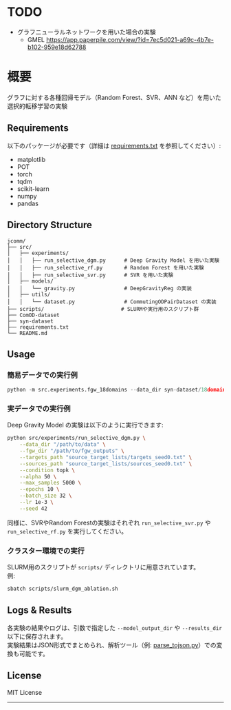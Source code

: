 # TODO
- グラフニューラルネットワークを用いた場合の実験
    - GMEL https://app.paperpile.com/view/?id=7ec5d021-a69c-4b7e-b102-959e18d62788


# 概要

グラフに対する各種回帰モデル（Random Forest、SVR、ANN など）を用いた選択的転移学習の実験

## Requirements

以下のパッケージが必要です（詳細は [requirements.txt](requirements.txt) を参照してください）:
- matplotlib
- POT
- torch
- tqdm
- scikit-learn
- numpy
- pandas

## Directory Structure

```
jcomm/
├── src/
│   ├── experiments/
│   │   ├── run_selective_dgm.py      # Deep Gravity Model を用いた実験
│   │   ├── run_selective_rf.py       # Random Forest を用いた実験
│   │   ├── run_selective_svr.py      # SVR を用いた実験
│   ├── models/
│   │   └── gravity.py                # DeepGravityReg の実装
│   ├── utils/
│   │   └── dataset.py                # CommutingODPairDataset の実装
├── scripts/                         # SLURMや実行用のスクリプト群
├── ComOD-dataset
├── syn-dataset
├── requirements.txt
└── README.md

```

## Usage

### 簡易データでの実行例
```python
python -m src.experiments.fgw_18domains --data_dir syn-dataset/18domains --output_dir syn-dataset/outputs/18domains --alphas 0.0 0.25 0.5 0.75 1.0
```



### 実データでの実行例

Deep Gravity Model の実験は以下のように実行できます:

```bash
python src/experiments/run_selective_dgm.py \
    --data_dir "/path/to/data" \
    --fgw_dir "/path/to/fgw_outputs" \
    --targets_path "source_target_lists/targets_seed0.txt" \
    --sources_path "source_target_lists/sources_seed0.txt" \
    --condition topk \
    --alpha 50 \
    --max_samples 5000 \
    --epochs 10 \
    --batch_size 32 \
    --lr 1e-3 \
    --seed 42
```

同様に、SVRやRandom Forestの実験はそれぞれ `run_selective_svr.py` や `run_selective_rf.py` を実行してください。

### クラスター環境での実行

SLURM用のスクリプトが `scripts/` ディレクトリに用意されています。  
例:
```bash
sbatch scripts/slurm_dgm_ablation.sh
```

## Logs & Results

各実験の結果やログは、引数で指定した `--model_output_dir` や `--results_dir` 以下に保存されます。  
実験結果はJSON形式でまとめられ、解析ツール（例: [parse_tojson.py](src/examples/parse_tojson.py)）での変換も可能です。

## License

MIT License

---
